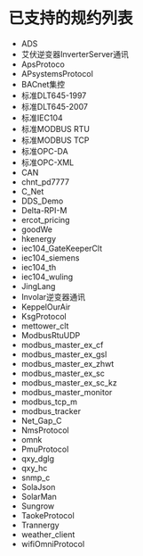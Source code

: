 # 已支持的规约列表

- ADS
- 艾伏逆变器InverterServer通讯
- ApsProtoco
- APsystemsProtocol
- BACnet集控
- 标准DLT645-1997
- 标准DLT645-2007
- 标准IEC104
- 标准MODBUS RTU
- 标准MODBUS TCP
- 标准OPC-DA
- 标准OPC-XML
- CAN
- chnt_pd7777
- C_Net
- DDS_Demo
- Delta-RPI-M
- ercot_pricing
- goodWe
- hkenergy
- iec104_GateKeeperClt
- iec104_siemens
- iec104_th
- iec104_wuling
- JingLang
- Involar逆变器通讯
- KeppelOurAir
- KsgProtocol
- mettower_clt
- ModbusRtuUDP
- modbus_master_ex_cf
- modbus_master_ex_gsl
- modbus_master_ex_zhwt
- modbus_master_ex_sc
- modbus_master_ex_sc_kz
- modbus_master_monitor
- modbus_tcp_m
- modbus_tracker
- Net_Gap_C
- NmsProtocol
- omnk
- PmuProtocol
- qxy_dglg
- qxy_hc
- snmp_c
- SolaJson
- SolarMan
- Sungrow
- TaokeProtocol
- Trannergy
- weather_client
- wifiOmniProtocol


  


